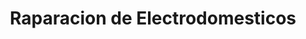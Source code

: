 ---
title: "Raparacion de Electrodomesticos"
url: /san-jose/raparacion-de-electrodomesticos/
shop: electrónica
---